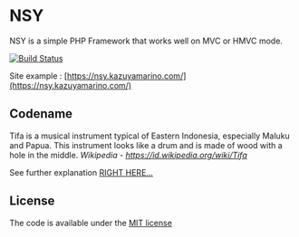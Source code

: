 # NSY
NSY is a simple PHP Framework that works well on MVC or HMVC mode.

[![Build Status](https://travis-ci.org/kazuyamarino/nsy.svg?branch=master)](https://travis-ci.org/kazuyamarino/nsy)

Site example :
[https://nsy.kazuyamarino.com/](https://nsy.kazuyamarino.com/)

## Codename
Tifa is a musical instrument typical of Eastern Indonesia, especially Maluku and Papua. This instrument looks like a drum and is made of wood with a hole in the middle. *Wikipedia - https://id.wikipedia.org/wiki/Tifa*

See further explanation [RIGHT HERE...](https://github.com/kazuyamarino/nsy-docs/blob/master/README.md)

## License
The code is available under the [MIT license](LICENSE.txt)
